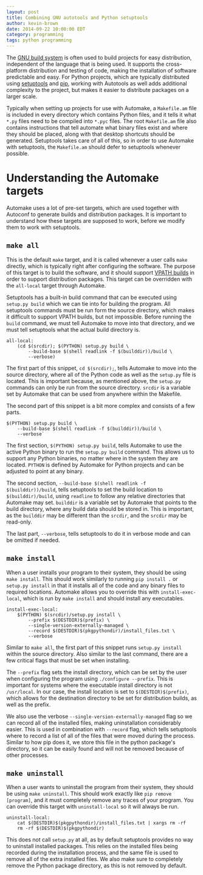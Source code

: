 ```yaml
---
layout: post
title: Combining GNU autotools and Python setuptools
author: kevin-brown
date: 2014-09-22 10:00:00 EDT
category: programming
tags: python programming
---
```


The [GNU build system][gnu-build] is often used to build projects for easy
distribution, independent of the language that is being used. It supports
the cross-platform distribution and testing of code, making the installation of
software predictable and easy. For Python projects, which are typically
distributed using [setuptools][] and [pip][], working with Autotools as well
adds additional complexity to the project, but makes it easier to distribute
packages on a larger scale.

Typically when setting up projects for use with Automake, a `Makefile.am` file
is included in every directory which contains Python files, and it tells it
what `*.py` files need to be compiled into `*.pyc` files. The root `Makefile.am`
file also contains instructions that tell automate what binary files exist and
where they should be placed, along with that desktop shortcuts should be
generated. Setuptools takes care of all of this, so in order to use Automake
with setuptools, the `Makefile.am` should defer to setuptools whenever possible.

# Understanding the Automake targets

Automake uses a lot of pre-set targets, which are used together with Autoconf to
generate builds and distribution packages. It is important to understand how
these targets are supposed to work, before we modify them to work with
setuptools.

## `make all`

This is the default `make` target, and it is called whenever a user calls `make`
directly, which is typically right after configuring the software. The purpose
of this target is to build the software, and it should support
[VPATH builds][vpath-builds] in order to support distribution packages. This
target can be overridden with the `all-local` target through Automake.

Setuptools has a built-in build command that can be executed using
`setup.py build` which we can tie into for building the program. All setuptools
commands must be run form the source directory, which makes it difficult to
support VPATH builds, but not impossible. Before running the `build` command,
we must tell Automake to move into that directory, and we must tell setuptools
what the actual build directory is.

~~~
all-local:
    (cd $(srcdir); $(PYTHON) setup.py build \
        --build-base $(shell readlink -f $(builddir))/build \
        --verbose)
~~~

The first part of this snippet, `cd $(srcdir);`, tells Automake to move into the
source directory, where all of the Python code as well as the `setup.py` file
is located. This is important because, as mentioned above, the `setup.py`
commands can only be run from the source directory. `srcdir` is a variable set
by Automake that can be used from anywhere within the Makefile.

The second part of this snippet is a bit more complex and consists of a few
parts.

~~~
$(PYTHON) setup.py build \
    --build-base $(shell readlink -f $(builddir))/build \
    --verbose`
~~~

The first section, `$(PYTHON) setup.py build`, tells Automake to use the
active Python binary to run the `setup.py build` command. This allows us to
support any Python binaries, no matter where in the system they are located.
`PYTHON` is defined by Automake for Python projects and can be adjusted to point
at any binary.

The second section, `--build-base $(shell readlink -f $(builddir))/build`, tells
setuptools to set the build location to `$(builddir)/build`, using `readline` to
follow any relative directories that Automake may set. `builddir` is a variable
set by Automake that points to the build directory, where any build data should
be stored in. This is important, as the `builddir` may be different than the
`srcdir`, and the `srcdir` may be read-only.

The last part, `--verbose`, tells setuptools to do it in verbose mode and can be
omitted if needed.

## `make install`

When a user installs your program to their system, they should be using
`make install`. This should work similarly to running `pip install .` or
`setup.py install` in that it installs all of the code and any binary files to
required locations. Automake allows you to override this with
`install-exec-local`, which is run by `make install` and should install any
executables.

~~~
install-exec-local:
    $(PYTHON) $(srcdir)/setup.py install \
        --prefix $(DESTDIR)$(prefix) \
        --single-version-externally-managed \
        --record $(DESTDIR)$(pkgpythondir)/install_files.txt \
        --verbose
~~~

Similar to `make all`, the first part of this snippet runs `setup.py install`
within the source directory. Also similar to the last command, there are a few
critical flags that must be set when installing.

The `--prefix` flag sets the install directory, which can be set by the user
when configuring the program using `./configure --prefix`. This is important
for systems where the executable install directory is not `/usr/local`. In our
case, the install location is set to `$(DESTDIR)$(prefix)`, which allows for the
destination directory to be set for distribution builds, as well as the prefix.

We also use the verbose `--single-version-externally-managed` flag so we can
record all of the installed files, making uninstallation considerably easier.
This is used in combination with `--record` flag, which tells setuptools where
to record a list of all of the files that were moved during the process.
Similar to how pip does it, we store this file in the python package's
directory, so it can be easily found and will not be removed because of other
processes.

## `make uninstall`

When a user wants to uninstall the program from their system, they should be
using `make uninstall`. This should work exactly like `pip remove [program]`,
and it must completely remove any traces of your program. You can override this
target with `uninstall-local` so it will always be run.

~~~
uninstall-local:
    cat $(DESTDIR)$(pkgpythondir)/install_files.txt | xargs rm -rf
    rm -rf $(DESTDIR)$(pkgpythondir)
~~~

This does not call `setup.py` at all, as by default setuptools provides no way
to uninstall installed packages. This relies on the installed files being
recorded during the installation process, and the same file is used to remove
all of the extra installed files. We also make sure to completely remove the
Python package directory, as this is not removed by default.

[gnu-build]: https://en.wikipedia.org/wiki/GNU_build_system
[pip]: https://pip.pypa.io/
[setuptools]: https://pythonhosted.org/setuptools/
[vpath-builds]: https://www.gnu.org/software/automake/manual/html_node/VPATH-Builds.html
